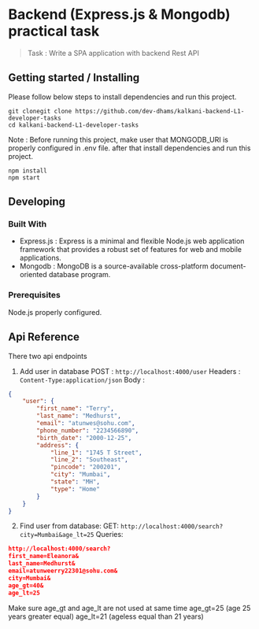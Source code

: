 # Backend (Express.js & Mongodb) practical task 
> Task : Write a SPA application with backend Rest API

## Getting started / Installing

Please follow below steps to install dependencies and run this project.

```shell
git clonegit clone https://github.com/dev-dhams/kalkani-backend-L1-developer-tasks
cd kalkani-backend-L1-developer-tasks
```
Note : Before running this project, make user that MONGODB_URI is properly configured in .env file. after that install dependencies and run this project.
```shell
npm install
npm start
```

## Developing

### Built With
* Express.js : Express is a minimal and flexible Node.js web application framework that provides a robust set of features for web and mobile applications.
* Mongodb : MongoDB is a source-available cross-platform document-oriented database program. 


### Prerequisites
Node.js properly configured.

## Api Reference
There two api endpoints
1. Add user in database
POST : `http://localhost:4000/user`
Headers : `Content-Type:application/json`
Body : 
```json
{
    "user": {
        "first_name": "Terry",
        "last_name": "Medhurst",
        "email": "atunwes@sohu.com",
        "phone_number": "2234566890",
        "birth_date": "2000-12-25",
        "address": {
            "line_1": "1745 T Street",
            "line_2": "Southeast",
            "pincode": "200201",
            "city": "Mumbai",
            "state": "MH",
            "type": "Home"
        }
    }
}
```

2. Find user from database:
GET: `http://localhost:4000/search?city=Mumbai&age_lt=25`
Queries:
```json
http://localhost:4000/search?
first_name=Eleanora&
last_name=Medhurst&
email=atunweerry22301@sohu.com&
city=Mumbai&
age_gt=40&
age_lt=25
```
Make sure age_gt and age_lt are not used at same time
age_gt=25 (age 25 years greater equal)
age_lt=21 (ageless equal than 21 years)